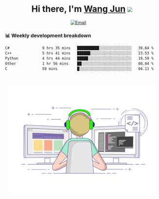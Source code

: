 <!--
**wangjunicode/wangjunicode** is a ✨ _special_ ✨ repository because its `README.md` (this file) appears on your GitHub profile.

Here are some ideas to get you started:

- 🔭 I’m currently working on ...
- 🌱 I’m currently learning ...
- 👯 I’m looking to collaborate on ...
- 🤔 I’m looking for help with ...
- 💬 Ask me about ...
- 📫 How to reach me: ...
- 😄 Pronouns: ...
- ⚡ Fun fact: ...
-->

<h1 align="center">Hi there, I'm <a href="https://www.wangjunicode.com/" target="_blank">Wang Jun</a> <img
src="https://github.com/blackcater/blackcater/raw/main/images/Hi.gif" height="32" /></h1>


<!-- Social icons section -->
<p align="center">
  <a href="mailto:wangjunicode@qq.com"><img height="40px" alt="Email" title="Email" src="https://github.com/blackcater/blackcater/raw/main/images/social-gmail.svg"/></a>
  &#8287;&#8287;&#8287;&#8287;&#8287;
</p>

### 📊 Weekly development breakdown
<!--START_SECTION:waka-->

```txt
C#               9 hrs 35 mins   ██████████░░░░░░░░░░░░░░░   39.64 %
C++              5 hrs 41 mins   ██████░░░░░░░░░░░░░░░░░░░   23.53 %
Python           4 hrs 44 mins   █████░░░░░░░░░░░░░░░░░░░░   19.59 %
Other            1 hr 56 mins    ██░░░░░░░░░░░░░░░░░░░░░░░   08.04 %
C                59 mins         █░░░░░░░░░░░░░░░░░░░░░░░░   04.11 %
```

<!--END_SECTION:waka-->


<br/>
<p align="center">
<img align="center" top='60' alt="GIF" src="https://raw.githubusercontent.com/devSouvik/devSouvik/master/gif3.gif" width="480"/>
</p>


